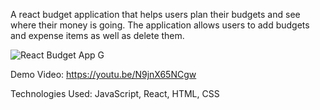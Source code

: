 A react budget application that helps users plan their budgets and see where their money is going. The application allows users to add budgets and expense items as well as delete them.

![React Budget App G](https://github.com/AnsonLiang26/React-Budgeting-App/assets/97000123/25c981f8-87ab-4fea-a657-292ef02d1544)

Demo Video: https://youtu.be/N9jnX65NCgw

Technologies Used: JavaScript, React, HTML, CSS

